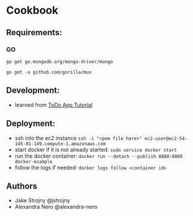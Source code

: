 # Cookbook

## Requirements:

### GO

`go get go.mongodb.org/mongo-driver/mongo`

`go get -u github.com/gorilla/mux`

## Development:
- learned from [ToDo App Tutorial](https://levelup.gitconnected.com/build-a-todo-app-in-golang-mongodb-and-react-e1357b4690a6)

## Deployment:
- ssh into the ec2 instance `ssh -i "<pem file here>" ec2-user@ec2-54-145-81-149.compute-1.amazonaws.com`
- start docker if it is not already started: `sudo service docker start`
- run the docker container: `docker run --detach --publish 8080:8080 docker-example`
- follow the logs if needed: `docker logs follow <container id>`

## Authors
- Jake Strojny @jstrojny
- Alexandra Nero @alexandra-nero